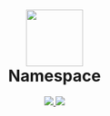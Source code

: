 <h1 align="center">
  <a href="https://nmspace.org"><img src="https://github.com/namespace-uk/nam-site/blob/master/public/assets/img/svg/NamespaceNewLogo.svg" width="100"/></a>
  <br/>
  Namespace
</h1>

<p align="center">
  <a href="https://github.com/namespace-uk/namespace/actions/workflows/test.yml" alt="Node.js CI">
    <img src="https://github.com/namespace-uk/namespace/actions/workflows/main.yml/badge.svg"/>
  </a>
  <a href="https://app.netlify.com/sites/trusting-allen-b0823a/deploys" alt="Netlify Status">
    <img src="https://api.netlify.com/api/v1/badges/233f8d0e-0b65-4cdb-a4d4-53ba45e4f3b3/deploy-status"/>
  </a>
</p>
